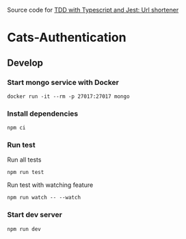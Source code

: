 Source code for [TDD with Typescript and Jest: Url shortener](https://hoangdv.medium.com/tdd-with-typescript-and-jest-url-shortener-6956e2387ce8?sk=197f4ead5432db2fd2ef7fb91235afab)
# Cats-Authentication

## Develop

### Start mongo service with Docker

```shell
docker run -it --rm -p 27017:27017 mongo
```

### Install dependencies

```shell
npm ci
```

### Run test

Run all tests

```shell
npm run test
```

Run test with watching feature

```shell
npm run watch -- --watch
```


### Start dev server

```shell
npm run dev
```
